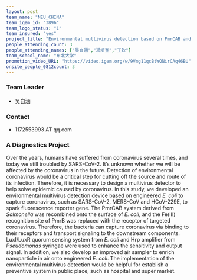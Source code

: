 ```yaml
---
layout: post
team_name: "NEU_CHINA"
team_igem_id: "3896"
team_logo_status: "1"
team_insured: "yes"
project_title: "Environmental multivirus detection based on PmrCAB and LuxI/LuxR quorum sensing system"
people_attending_count: 3
people_attending_names: ["吴自涵","郑培宣","王钦"]
team_school_name: "东北大学"
promotion_video_URL: "https://video.igem.org/w/9Vmg11qcBtWQNirCAq46BU"
onsite_people_0812count: 3
---
```



### Team Leader
* 吴自涵

### Contact
* 1172553993 AT qq.com

### A Diagnostics Project

Over the years, humans have suffered from coronavirus several times, and today we still troubled by SARS-CoV-2. It’s unknown whether we will be affected by the coronavirus in the future. Detection of environmental coronavirus would be a critical step for cutting off the source and route of its infection. Therefore, it is necessary to design a multivirus detector to help solve epidemic caused by coronavirus. In this study, we developed an environmental multivirus detection device based on engineered *E. coli* to capture coronavirus, such as SARS-CoV-2, MERS-CoV and HCoV-229E, to spark fluorescence reporter gene. The PmrCAB system derived from *Salmonella* was recombined onto the surface of *E. coli*, and the Fe(III) recognition site of PmrB was replaced with the receptor of targeted coronavirus. Therefore, the bacteria can capture coronavirus via binding to their receptors and transport signaling to the downstream components. LuxI/LuxR quorum sensing system from *E. coli* and Hrp amplifier from *Pseudomonas* syringae were used to enhance the sensitivity and output signal. In addition, we also develop an improved air sampler to enrich nanoparticle in air onto engineered *E. coli*. The implementation of the environmental multivirus detection would be helpful for establish a preventive system in public place, such as hospital and super market.
